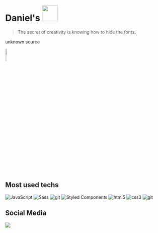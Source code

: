 # Daniel's  <img src="https://c.tenor.com/GocCvG7hs78AAAAj/rocket-joypixels.gif" height="50px"> 


> The secret of creativity is knowing how to hide the fonts.

unknown source

[<img src="https://cdn130.picsart.com/283020909021211.png" width="10%">](https://www.youtube.com/watch?v=avU2aarQUiU) 

## Most used techs

<p>
  <img alt="JavaScript" src="https://img.shields.io/badge/-JavaScript-f7df1e?style=flat-square&logo=javascript&logoColor=black" />
  <img alt="Sass" src="https://img.shields.io/badge/-Sass-CC6699?style=flat-square&logo=sass&logoColor=white" />
  <img alt="git" src="https://img.shields.io/badge/-Delphi-880808?style=flat-square&logo=delphi&logoColor=white" />
  <img alt="Styled Components" src="https://img.shields.io/badge/-Styled_Components-db7092?style=flat-square&logo=styled-components&logoColor=white" />
  <img alt="html5" src="https://img.shields.io/badge/-HTML5-E34F26?style=flat-square&logo=html5&logoColor=white" />
  <img alt="css3" src="https://img.shields.io/badge/-CSS3-2965f1?style=flat-square&logo=css3&logoColor=white" />
  <img alt="git" src="https://img.shields.io/badge/-Git-F05032?style=flat-square&logo=git&logoColor=white" />
</p>

## Social Media
<a href="https://www.instagram.com/daniells.png" target="_blanked"><img src="https://img.shields.io/badge/Instagram-f2003c?style=for-the-badge&logo=instagram&logoColor=white"></a>




